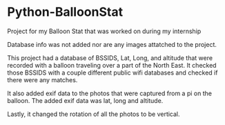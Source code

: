 # Python-BalloonStat
Project for my Balloon Stat that was worked on during my internship

Database info was not added nor are any images attatched to the project.

This project had a database of BSSIDS, Lat, Long, and altitude  that were recorded with a balloon traveling over a part of the North East.  It checked those BSSIDS with a couple different public wifi databases and checked if there were any matches.  

It also added exif data to the photos that were captured from a pi on the balloon.  The added exif data was lat, long and altitude.

Lastly, it changed the rotation of all the photos to be vertical.
